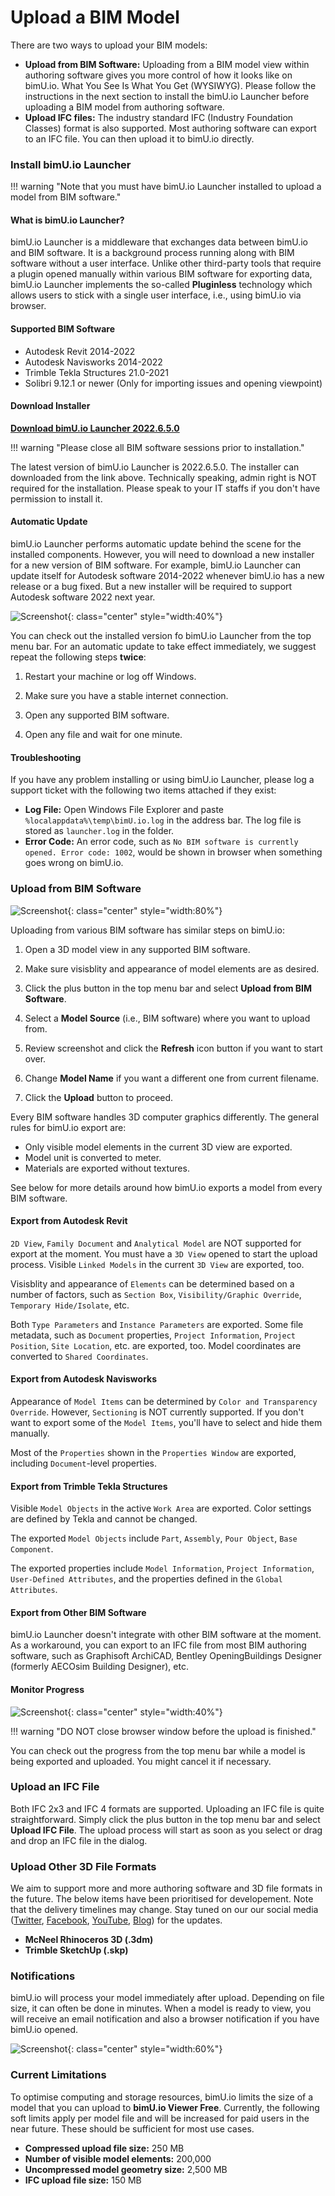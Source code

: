 # Upload a BIM Model

There are two ways to upload your BIM models:

- **Upload from BIM Software:** Uploading from a BIM model view within authoring software gives you more control of how it looks like on bimU.io. What You See Is What You Get (WYSIWYG). Please follow the instructions in the next section to install the bimU.io Launcher before uploading a BIM model from authoring software.
- **Upload IFC files:** The industry standard IFC (Industry Foundation Classes) format is also supported. Most authoring software can export to an IFC file. You can then upload it to bimU.io directly. 

### Install bimU.io Launcher

!!! warning "Note that you must have bimU.io Launcher installed to upload a model from BIM software."

#### What is bimU.io Launcher?

bimU.io Launcher is a middleware that exchanges data between bimU.io and BIM software. It is a background process running along with BIM software without a user interface. Unlike other third-party tools that require a plugin opened manually within various BIM software for exporting data, bimU.io Launcher implements the so-called **Pluginless** technology which allows users to stick with a single user interface, i.e., using bimU.io via browser.

#### Supported BIM Software

- Autodesk Revit 2014-2022
- Autodesk Navisworks 2014-2022
- Trimble Tekla Structures 21.0-2021
- Solibri 9.12.1 or newer (Only for importing issues and opening viewpoint)

#### Download Installer

**<a href="https://github.com/Transformosa/bimU.io.Launcher/releases/download/2022.6.5.0/bimU_io_Launcher_2022.6.5.0.exe" target="_blank">Download bimU.io Launcher 2022.6.5.0</a>**

!!! warning "Please close all BIM software sessions prior to installation."

The latest version of bimU.io Launcher is 2022.6.5.0. The installer can downloaded from the link above. Technically speaking, admin right is NOT required for the installation. Please speak to your IT staffs if you don't have permission to install it.

#### Automatic Update

bimU.io Launcher performs automatic update behind the scene for the installed components. However, you will need to download a new installer for a new version of BIM software. For example, bimU.io Launcher can update itself for Autodesk software 2014-2022 whenever bimU.io has a new release or a bug fixed. But a new installer will be required to support Autodesk software 2022 next year.

![Screenshot](../images/checkversion.png){: class="center" style="width:40%"}

You can check out the installed version fo bimU.io Launcher from the top menu bar. For an automatic update to take effect immediately, we suggest repeat the following steps **twice**: 

1. Restart your machine or log off Windows.

2. Make sure you have a stable internet connection.

3. Open any supported BIM software.

4. Open any file and wait for one minute.

#### Troubleshooting

If you have any problem installing or using bimU.io Launcher, please log a support ticket with the following two items attached if they exist:

- **Log File:** Open Windows File Explorer and paste `%localappdata%\temp\bimU.io.log` in the address bar. The log file is stored as `launcher.log` in the folder.
- **Error Code:** An error code, such as `No BIM software is currently opened. Error code: 1002`, would be shown in browser when something goes wrong on bimU.io.

### Upload from BIM Software

![Screenshot](../images/uploadmodel.png){: class="center" style="width:80%"}

Uploading from various BIM software has similar steps on bimU.io:

1. Open a 3D model view in any supported BIM software.

2. Make sure visisblity and appearance of model elements are as desired.

3. Click the plus button in the top menu bar and select **Upload from BIM Software**.

4. Select a **Model Source** (i.e., BIM software) where you want to upload from.

5. Review screenshot and click the **Refresh** icon button if you want to start over.

6. Change **Model Name** if you want a different one from current filename.

7. Click the **Upload** button to proceed.

Every BIM software handles 3D computer graphics differently. The general rules for bimU.io export are:

- Only visible model elements in the current 3D view are exported.
- Model unit is converted to meter.
- Materials are exported without textures.

See below for more details around how bimU.io exports a model from every BIM software. 

#### Export from Autodesk Revit

`2D View`, `Family Document` and `Analytical Model` are NOT supported for export at the moment. You must have a `3D View` opened to start the upload process. Visible `Linked Models` in the current `3D View` are exported, too.

Visisblity and appearance of `Elements` can be determined based on a number of factors, such as `Section Box`, `Visibility/Graphic Override`, `Temporary Hide/Isolate`, etc.

Both `Type Parameters` and `Instance Parameters` are exported. Some file metadata, such as `Document` properties, `Project Information`, `Project Position`, `Site Location`, etc. are exported, too. Model coordinates are converted to `Shared Coordinates`.

#### Export from Autodesk Navisworks

Appearance of `Model Items` can be determined by `Color and Transparency Override`. However, `Sectioning` is NOT currently supported. If you don't want to export some of the `Model Items`, you'll have to select and hide them manually.

Most of the `Properties` shown in the `Properties Window` are exported, including `Document`-level properties.

#### Export from Trimble Tekla Structures

Visible `Model Objects` in the active `Work Area` are exported. Color settings are defined by Tekla and cannot be changed.

The exported `Model Objects` include `Part`, `Assembly`, `Pour Object`, `Base Component`.

The exported properties include `Model Information`, `Project Information`, `User-Defined Attributes`, and the properties defined in the `Global Attributes`.

#### Export from Other BIM Software

bimU.io Launcher doesn't integrate with other BIM software at the moment. As a workaround, you can export to an IFC file from most BIM authoring software, such as Graphisoft ArchiCAD, Bentley OpeningBuildings Designer (formerly AECOsim Building Designer), etc.

#### Monitor Progress

![Screenshot](../images/modelexportprogress.png){: class="center" style="width:40%"}

!!! warning "DO NOT close browser window before the upload is finished."

You can check out the progress from the top menu bar while a model is being exported and uploaded. You might cancel it if necessary.

### Upload an IFC File

Both IFC 2x3 and IFC 4 formats are supported. Uploading an IFC file is quite straightforward. Simply click the plus button in the top menu bar and select **Upload IFC File**. The upload process will start as soon as you select or drag and drop an IFC file in the dialog.

### Upload Other 3D File Formats

We aim to support more and more authoring software and 3D file formats in the future. The below items have been prioritised for developement. Note that the delivery timelines may change. Stay tuned on our our social media (<a href="#" target="_blank">Twitter</a>, <a href="#" target="_blank">Facebook</a>, <a href="#" target="_blank">YouTube</a>, <a href="#" target="_blank">Blog</a>) for the updates.

- **McNeel Rhinoceros 3D (.3dm)**
- **Trimble SketchUp (.skp)**

### Notifications

bimU.io will process your model immediately after upload. Depending on file size, it can often be done in minutes. When a model is ready to view, you will receive an email notification and also a browser notification if you have bimU.io opened.

![Screenshot](../images/notifications.png){: class="center" style="width:60%"}

### Current Limitations

To optimise computing and storage resources, bimU.io limits the size of a model that you can upload to **bimU.io Viewer Free**. Currently, the following soft limits apply per model file and will be increased for paid users in the near future. These should be sufficient for most use cases. 

- **Compressed upload file size:** 250 MB
- **Number of visible model elements:** 200,000
- **Uncompressed model geometry size:** 2,500 MB
- **IFC upload file size:** 150 MB